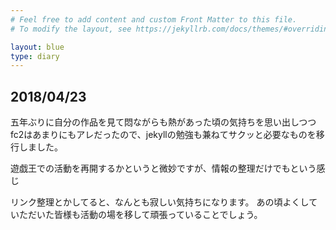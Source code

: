 ```yaml
---
# Feel free to add content and custom Front Matter to this file.
# To modify the layout, see https://jekyllrb.com/docs/themes/#overriding-theme-defaults

layout: blue
type: diary
---
```


## 2018/04/23

五年ぶりに自分の作品を見て悶ながらも熱があった頃の気持ちを思い出しつつ
fc2はあまりにもアレだったので、jekyllの勉強も兼ねてサクッと必要なものを移行しました。

遊戯王での活動を再開するかというと微妙ですが、情報の整理だけでもという感じ

リンク整理とかしてると、なんとも寂しい気持ちになります。
あの頃よくしていただいた皆様も活動の場を移して頑張っていることでしょう。
